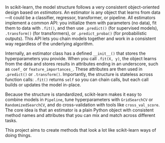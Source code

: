 In scikit-learn, the model structure follows a very consistent object-oriented design based on *estimators*. An estimator is any object that learns from data—it could be a classifier, regressor, transformer, or pipeline. All estimators implement a common API: you initialize them with parameters (no data), fit them to data with `.fit()`, and then use `.predict()` (for supervised models), `.transform()` (for transformers), or `.predict_proba()` (for probabilistic outputs). This API lets you chain models together and work in a consistent way regardless of the underlying algorithm.

Internally, an estimator class has a defined `__init__()` that stores the hyperparameters you provide. When you call `.fit(X, y)`, the object learns from the data and stores results in attributes ending in an underscore, such as `coef_` or `feature_importances_`. These attributes are then used in `.predict()` or `.transform()`. Importantly, the structure is stateless across function calls: `.fit()` returns `self` so you can chain calls, but each call builds or updates the model in-place.

Because the structure is standardized, scikit-learn makes it easy to combine models in `Pipeline`, tune hyperparameters with `GridSearchCV` or `RandomizedSearchCV`, and do cross-validation with tools like `cross_val_score`. The core idea is that an estimator is a plain Python object with consistent method names and attributes that you can mix and match across different tasks.

This project aims to create methods that look a lot like scikit-learn ways of doing things.
